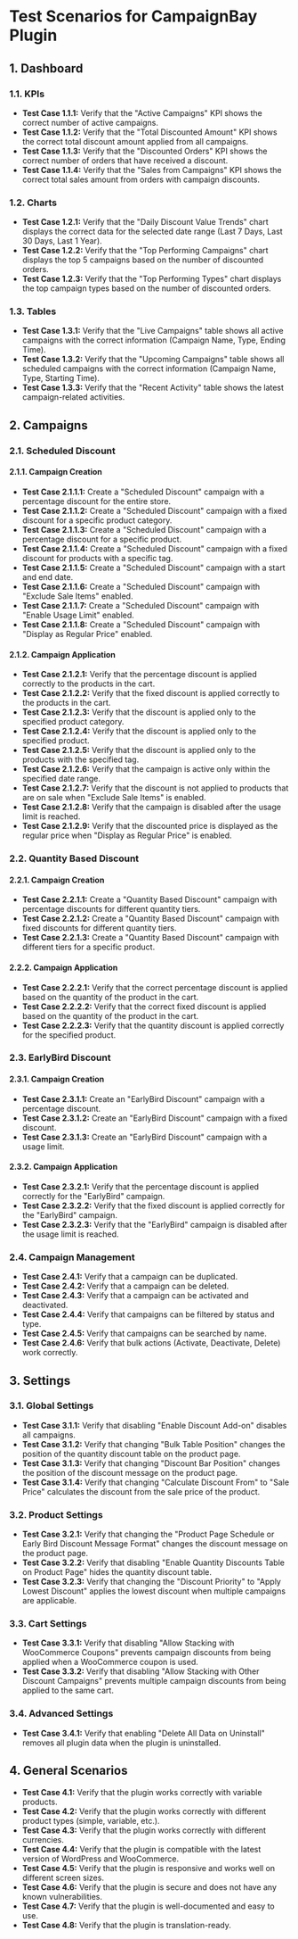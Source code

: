 # Test Scenarios for CampaignBay Plugin

## 1. Dashboard

### 1.1. KPIs
- **Test Case 1.1.1:** Verify that the "Active Campaigns" KPI shows the correct number of active campaigns.
- **Test Case 1.1.2:** Verify that the "Total Discounted Amount" KPI shows the correct total discount amount applied from all campaigns.
- **Test Case 1.1.3:** Verify that the "Discounted Orders" KPI shows the correct number of orders that have received a discount.
- **Test Case 1.1.4:** Verify that the "Sales from Campaigns" KPI shows the correct total sales amount from orders with campaign discounts.

### 1.2. Charts
- **Test Case 1.2.1:** Verify that the "Daily Discount Value Trends" chart displays the correct data for the selected date range (Last 7 Days, Last 30 Days, Last 1 Year).
- **Test Case 1.2.2:** Verify that the "Top Performing Campaigns" chart displays the top 5 campaigns based on the number of discounted orders.
- **Test Case 1.2.3:** Verify that the "Top Performing Types" chart displays the top campaign types based on the number of discounted orders.

### 1.3. Tables
- **Test Case 1.3.1:** Verify that the "Live Campaigns" table shows all active campaigns with the correct information (Campaign Name, Type, Ending Time).
- **Test Case 1.3.2:** Verify that the "Upcoming Campaigns" table shows all scheduled campaigns with the correct information (Campaign Name, Type, Starting Time).
- **Test Case 1.3.3:** Verify that the "Recent Activity" table shows the latest campaign-related activities.

## 2. Campaigns

### 2.1. Scheduled Discount

#### 2.1.1. Campaign Creation
- **Test Case 2.1.1.1:** Create a "Scheduled Discount" campaign with a percentage discount for the entire store.
- **Test Case 2.1.1.2:** Create a "Scheduled Discount" campaign with a fixed discount for a specific product category.
- **Test Case 2.1.1.3:** Create a "Scheduled Discount" campaign with a percentage discount for a specific product.
- **Test Case 2.1.1.4:** Create a "Scheduled Discount" campaign with a fixed discount for products with a specific tag.
- **Test Case 2.1.1.5:** Create a "Scheduled Discount" campaign with a start and end date.
- **Test Case 2.1.1.6:** Create a "Scheduled Discount" campaign with "Exclude Sale Items" enabled.
- **Test Case 2.1.1.7:** Create a "Scheduled Discount" campaign with "Enable Usage Limit" enabled.
- **Test Case 2.1.1.8:** Create a "Scheduled Discount" campaign with "Display as Regular Price" enabled.

#### 2.1.2. Campaign Application
- **Test Case 2.1.2.1:** Verify that the percentage discount is applied correctly to the products in the cart.
- **Test Case 2.1.2.2:** Verify that the fixed discount is applied correctly to the products in the cart.
- **Test Case 2.1.2.3:** Verify that the discount is applied only to the specified product category.
- **Test Case 2.1.2.4:** Verify that the discount is applied only to the specified product.
- **Test Case 2.1.2.5:** Verify that the discount is applied only to the products with the specified tag.
- **Test Case 2.1.2.6:** Verify that the campaign is active only within the specified date range.
- **Test Case 2.1.2.7:** Verify that the discount is not applied to products that are on sale when "Exclude Sale Items" is enabled.
- **Test Case 2.1.2.8:** Verify that the campaign is disabled after the usage limit is reached.
- **Test Case 2.1.2.9:** Verify that the discounted price is displayed as the regular price when "Display as Regular Price" is enabled.

### 2.2. Quantity Based Discount

#### 2.2.1. Campaign Creation
- **Test Case 2.2.1.1:** Create a "Quantity Based Discount" campaign with percentage discounts for different quantity tiers.
- **Test Case 2.2.1.2:** Create a "Quantity Based Discount" campaign with fixed discounts for different quantity tiers.
- **Test Case 2.2.1.3:** Create a "Quantity Based Discount" campaign with different tiers for a specific product.

#### 2.2.2. Campaign Application
- **Test Case 2.2.2.1:** Verify that the correct percentage discount is applied based on the quantity of the product in the cart.
- **Test Case 2.2.2.2:** Verify that the correct fixed discount is applied based on the quantity of the product in the cart.
- **Test Case 2.2.2.3:** Verify that the quantity discount is applied correctly for the specified product.

### 2.3. EarlyBird Discount

#### 2.3.1. Campaign Creation
- **Test Case 2.3.1.1:** Create an "EarlyBird Discount" campaign with a percentage discount.
- **Test Case 2.3.1.2:** Create an "EarlyBird Discount" campaign with a fixed discount.
- **Test Case 2.3.1.3:** Create an "EarlyBird Discount" campaign with a usage limit.

#### 2.3.2. Campaign Application
- **Test Case 2.3.2.1:** Verify that the percentage discount is applied correctly for the "EarlyBird" campaign.
- **Test Case 2.3.2.2:** Verify that the fixed discount is applied correctly for the "EarlyBird" campaign.
- **Test Case 2.3.2.3:** Verify that the "EarlyBird" campaign is disabled after the usage limit is reached.

### 2.4. Campaign Management
- **Test Case 2.4.1:** Verify that a campaign can be duplicated.
- **Test Case 2.4.2:** Verify that a campaign can be deleted.
- **Test Case 2.4.3:** Verify that a campaign can be activated and deactivated.
- **Test Case 2.4.4:** Verify that campaigns can be filtered by status and type.
- **Test Case 2.4.5:** Verify that campaigns can be searched by name.
- **Test Case 2.4.6:** Verify that bulk actions (Activate, Deactivate, Delete) work correctly.

## 3. Settings

### 3.1. Global Settings
- **Test Case 3.1.1:** Verify that disabling "Enable Discount Add-on" disables all campaigns.
- **Test Case 3.1.2:** Verify that changing "Bulk Table Position" changes the position of the quantity discount table on the product page.
- **Test Case 3.1.3:** Verify that changing "Discount Bar Position" changes the position of the discount message on the product page.
- **Test Case 3.1.4:** Verify that changing "Calculate Discount From" to "Sale Price" calculates the discount from the sale price of the product.

### 3.2. Product Settings
- **Test Case 3.2.1:** Verify that changing the "Product Page Schedule or Early Bird Discount Message Format" changes the discount message on the product page.
- **Test Case 3.2.2:** Verify that disabling "Enable Quantity Discounts Table on Product Page" hides the quantity discount table.
- **Test Case 3.2.3:** Verify that changing the "Discount Priority" to "Apply Lowest Discount" applies the lowest discount when multiple campaigns are applicable.

### 3.3. Cart Settings
- **Test Case 3.3.1:** Verify that disabling "Allow Stacking with WooCommerce Coupons" prevents campaign discounts from being applied when a WooCommerce coupon is used.
- **Test Case 3.3.2:** Verify that disabling "Allow Stacking with Other Discount Campaigns" prevents multiple campaign discounts from being applied to the same cart.

### 3.4. Advanced Settings
- **Test Case 3.4.1:** Verify that enabling "Delete All Data on Uninstall" removes all plugin data when the plugin is uninstalled.

## 4. General Scenarios

- **Test Case 4.1:** Verify that the plugin works correctly with variable products.
- **Test Case 4.2:** Verify that the plugin works correctly with different product types (simple, variable, etc.).
- **Test Case 4.3:** Verify that the plugin works correctly with different currencies.
- **Test Case 4.4:** Verify that the plugin is compatible with the latest version of WordPress and WooCommerce.
- **Test Case 4.5:** Verify that the plugin is responsive and works well on different screen sizes.
- **Test Case 4.6:** Verify that the plugin is secure and does not have any known vulnerabilities.
- **Test Case 4.7:** Verify that the plugin is well-documented and easy to use.
- **Test Case 4.8:** Verify that the plugin is translation-ready.